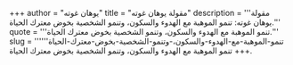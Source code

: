 +++
author = "يوهان غوته"
title = "مقولة يوهان غوته"
description = '''مقولة يوهان غوته: تنمو الموهبة مع الهدوء والسكون، وتنمو الشخصية بخوض معترك الحياة.'''
quote = '''تنمو الموهبة مع الهدوء والسكون، وتنمو الشخصية بخوض معترك الحياة.'''
slug = '''تنمو-الموهبة-مع-الهدوء-والسكون،-وتنمو-الشخصية-بخوض-معترك-الحياة'''
+++
تنمو الموهبة مع الهدوء والسكون، وتنمو الشخصية بخوض معترك الحياة.
